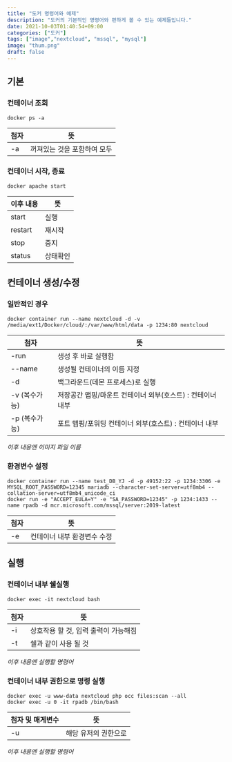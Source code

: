 ```yaml
---
title: "도커 명령어와 예제"
description: "도커의 기본적인 명령어와 편하게 볼 수 있는 예제들입니다."
date: 2021-10-03T01:40:54+09:00
categories: ["도커"]
tags: ["image","nextcloud", "mssql", "mysql"]
image: "thum.png"
draft: false
---
```


## 기본

### 컨테이너 조회
```Docker
docker ps -a
```
| 첨자 | 뜻 |
|--|--|
| -a | 꺼져있는 것을 포함하여 모두 |

### 컨테이너 시작, 종료
```Docker
docker apache start
```
| 이후 내용| 뜻 |
|--|--|
| start | 실행 |
| restart| 재시작 |
| stop | 중지 |
| status| 상태확인 |

## 컨테이너 생성/수정

### 일반적인 경우
```Docker
docker container run --name nextcloud -d -v /media/ext1/Docker/cloud/:/var/www/html/data -p 1234:80 nextcloud
```
| 첨자 | 뜻 |
|--|--|
| -run | 생성 후 바로 실행함 |
| --name | 생성될 컨테이너의 이름 지정 |
| -d | 백그라운드(데몬 프로세스)로 실행 |
| -v (복수가능) | 저장공간 맵핑/마운트 컨테이너 외부(호스트) : 컨테이너 내부|
| -p (복수가능) | 포트 맵핑/포워딩 컨테이너 외부(호스트) : 컨테이너 내부 |
*이후 내용엔 이미지 파일 이름*

### 환경변수 설정
```Docker
docker container run --name test_DB_YJ -d -p 49152:22 -p 1234:3306 -e MYSQL_ROOT_PASSWORD=12345 mariadb --character-set-server=utf8mb4 --collation-server=utf8mb4_unicode_ci
docker run -e "ACCEPT_EULA=Y" -e "SA_PASSWORD=12345" -p 1234:1433 --name rpadb -d mcr.microsoft.com/mssql/server:2019-latest
```

| 첨자 | 뜻 |
|--|--|
| -e| 컨테이너 내부 환경변수 수정 |


## 실행

### 컨테이너 내부 쉘실행

```Docker
docker exec -it nextcloud bash
```
| 첨자 | 뜻 |
|--|--|
| -i | 상호작용 할 것, 입력 출력이 가능해짐 |
| -t | 쉘과 같이 사용 될 것 |
*이후 내용엔 실행할 명령어*

### 컨테이너 내부 권한으로 명령 실행
```docker
docker exec -u www-data nextcloud php occ files:scan --all
docker exec -u 0 -it rpadb /bin/bash
```

| 첨자 및 매게변수 | 뜻 |
|--|--|
| -u | 해당 유저의 권한으로 |
*이후 내용엔 실행할 명령어*

